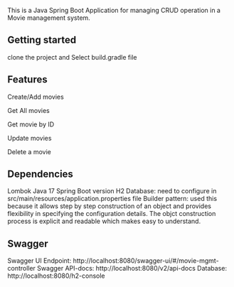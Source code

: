 
This is a Java Spring Boot Application for managing CRUD operation in a Movie management system.

## Getting started
clone the project and Select build.gradle file

## Features
Create/Add movies

Get All movies

Get movie by ID

Update movies

Delete a movie

## Dependencies
Lombok
Java 17
Spring Boot version
H2 Database: need to configure in src/main/resources/application.properties file 
Builder pattern: used this because it allows step by step construction of an object and provides flexibility in specifying the configuration details. The objct construction process is explicit and readable which makes easy to understand.

## Swagger 
Swagger UI Endpoint: http://localhost:8080/swagger-ui/#/movie-mgmt-controller
Swagger API-docs: http://localhost:8080/v2/api-docs
Database: http://localhost:8080/h2-console 
